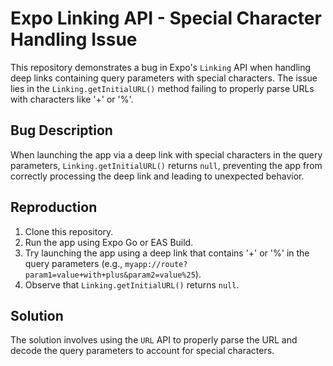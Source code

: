 # Expo Linking API - Special Character Handling Issue

This repository demonstrates a bug in Expo's `Linking` API when handling deep links containing query parameters with special characters. The issue lies in the `Linking.getInitialURL()` method failing to properly parse URLs with characters like '+' or '%'.

## Bug Description
When launching the app via a deep link with special characters in the query parameters, `Linking.getInitialURL()` returns `null`, preventing the app from correctly processing the deep link and leading to unexpected behavior. 

## Reproduction
1. Clone this repository.
2. Run the app using Expo Go or EAS Build.
3. Try launching the app using a deep link that contains '+' or '%' in the query parameters (e.g., `myapp://route?param1=value+with+plus&param2=value%25`).
4. Observe that `Linking.getInitialURL()` returns `null`.

## Solution
The solution involves using the `URL` API to properly parse the URL and decode the query parameters to account for special characters.